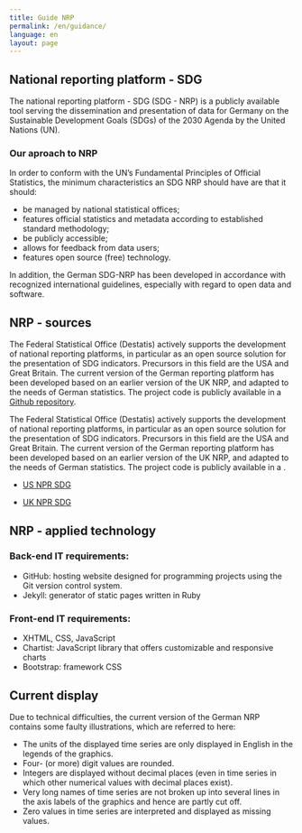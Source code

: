 ```yaml
---
title: Guide NRP
permalink: /en/guidance/
language: en
layout: page
---
```


## National reporting platform - SDG

The national reporting platform - SDG (SDG - NRP) is a publicly available tool serving the dissemination and presentation of data for Germany on  the Sustainable Development Goals (SDGs) of the 2030 Agenda by the United Nations (UN).

### Our aproach to NRP

In order to conform with the UN’s Fundamental Principles of Official Statistics, the minimum characteristics an SDG NRP should have are that it should: <br>
- be managed by national statistical offices;
- features official statistics and metadata according to established standard methodology;
- be publicly accessible;
- allows for feedback from data users;
- features open source (free) technology.

In addition, the German SDG-NRP has been developed in accordance with recognized international guidelines, especially with regard to open data and software.

## NRP - sources

The Federal Statistical Office (Destatis) actively supports the development of national reporting platforms, in particular as an open source solution for the presentation of SDG indicators. Precursors in this field are the USA and Great Britain. The current version of the German reporting platform has been developed based on an earlier version of the UK NRP, and adapted to the needs of German statistics. The project code is publicly available in a [Github repository](https://github.com/G205SDGs/sdg-indicators).

The Federal Statistical Office (Destatis) actively supports the development of national reporting platforms, in particular as an open source solution for the presentation of SDG indicators. Precursors in this field are the USA and Great Britain. The current version of the German reporting platform has been developed based on an earlier version of the UK NRP, and adapted to the needs of German statistics. The project code is publicly available in a .

- [US NPR SDG](https://gsa.github.io/sdg-indicators-usa)

- [UK NPR SDG](https://sustainabledevelopment-uk.github.io)

## NRP - applied technology

### Back-end IT requirements:
- GitHub: hosting website designed for programming projects using the Git version control system.
- Jekyll: generator of static pages written in Ruby

### Front-end IT requirements:
- XHTML, CSS, JavaScript
- Chartist: JavaScript library that offers customizable and responsive charts
- Bootstrap: framework CSS

## Current display

Due to technical difficulties, the current version of the German NRP contains some faulty illustrations, which are referred to here:<br>
- The units of the displayed time series are only displayed in English in the legends of the graphics.
- Four- (or more) digit values are rounded.
- Integers are displayed without decimal places (even in time series in which other numerical values with decimal places exist).
- Very long names of time series are not broken up into several lines in the axis labels of the graphics and hence are partly cut off.
- Zero values in time series are interpreted and displayed as missing values.
